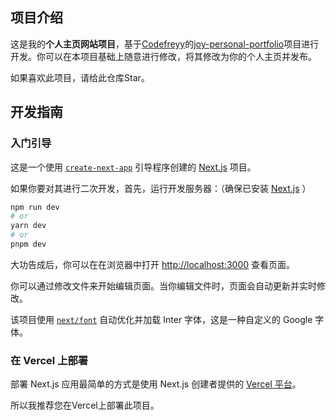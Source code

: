 ## 项目介绍

这是我的**个人主页网站项目**，基于[Codefreyy](https://github.com/Codefreyy/)的[joy-personal-portfolio](https://github.com/Codefreyy/joy-personal-portfolio)项目进行开发。你可以在本项目基础上随意进行修改，将其修改为你的个人主页并发布。

如果喜欢此项目，请给此仓库Star。

## 开发指南

### 入门引导

这是一个使用 [`create-next-app`](https://github.com/vercel/next.js/tree/canary/packages/create-next-app) 引导程序创建的 [Next.js](https://nextjs.org/) 项目。

如果你要对其进行二次开发，首先，运行开发服务器：（确保已安装 [Next.js](https://nextjs.org/) ）

```bash
npm run dev
# or
yarn dev
# or
pnpm dev
```

大功告成后，你可以在在浏览器中打开 [http://localhost:3000](http://localhost:3000) 查看页面。

你可以通过修改文件来开始编辑页面。当你编辑文件时，页面会自动更新并实时修改。

该项目使用 [`next/font`](https://nextjs.org/docs/basic-features/font-optimization) 自动优化并加载 Inter 字体，这是一种自定义的 Google 字体。

### 在 Vercel 上部署

部署 Next.js 应用最简单的方式是使用 Next.js 创建者提供的 [Vercel 平台](https://vercel.com/new?utm_medium=default-template&filter=next.js&utm_source=create-next-app&utm_campaign=create-next-app-readme)。

所以我推荐您在Vercel上部署此项目。

